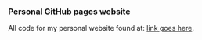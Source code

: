 ### Personal GitHub pages website

All code for my personal website found at: [link goes here](TBD). 
